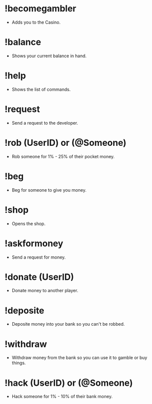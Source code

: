 # !becomegambler

 - Adds you to the Casino.
# !balance

 - Shows your current balance in hand.
# !help

 - Shows the list of commands.
# !request

 - Send a request to the developer.
# !rob (UserID) or (@Someone)

 - Rob someone for 1% - 25% of their pocket money.
# !beg

 - Beg for someone to give you money.
# !shop

 - Opens the shop.
# !askformoney

 - Send a request for money.
# !donate (UserID)

 - Donate money to another player.
# !deposite

 - Deposite money into your bank so you can't be robbed.
# !withdraw

 - Withdraw money from the bank so you can use it to gamble or buy things.
# !hack (UserID) or (@Someone)

 - Hack someone for 1% - 10% of their bank money.
